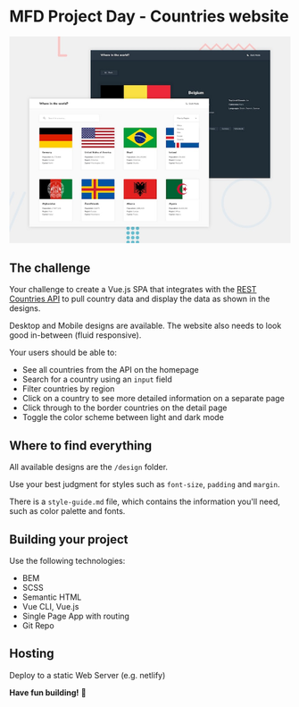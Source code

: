 # MFD Project Day - Countries website

![Design preview for the REST Countries API with color theme switcher coding challenge](./design/desktop-preview.jpg)

## The challenge

Your challenge to create a Vue.js SPA that integrates with the [REST Countries API](https://restcountries.eu) to pull country data and display the data as shown in the designs.

Desktop and Mobile designs are available. The website also needs to look good in-between (fluid responsive).

Your users should be able to:

- See all countries from the API on the homepage
- Search for a country using an `input` field
- Filter countries by region
- Click on a country to see more detailed information on a separate page
- Click through to the border countries on the detail page
- Toggle the color scheme between light and dark mode 

## Where to find everything

All available designs are the `/design` folder.

Use your best judgment for styles such as `font-size`, `padding` and `margin`.

There is a `style-guide.md` file, which contains the information you'll need, such as color palette and fonts.

## Building your project

Use the following technologies:
- BEM
- SCSS
- Semantic HTML
- Vue CLI, Vue.js
- Single Page App with routing
- Git Repo

## Hosting

Deploy to a static Web Server (e.g. netlify)

**Have fun building!** 🚀
